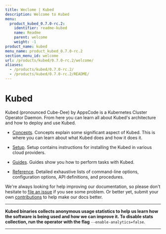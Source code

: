 ```yaml
---
title: Weclome | Kubed
description: Welcome to Kubed
menu:
  product_kubed_0.7.0-rc.2:
    identifier: readme-kubed
    name: Readme
    parent: welcome
    weight: -1
product_name: kubed
menu_name: product_kubed_0.7.0-rc.2
section_menu_id: welcome
url: /products/kubed/0.7.0-rc.2/welcome/
aliases:
  - /products/kubed/0.7.0-rc.2/
  - /products/kubed/0.7.0-rc.2/README/
---
```


# Kubed
Kubed (pronounced Cube-Dee) by AppsCode is a Kubernetes Cluster Operator Daemon. From here you can learn all about Kubed's architecture and how to deploy and use Kubed.

- [Concepts](/products/kubed/0.7.0-rc.2/concepts/). Concepts explain some significant aspect of Kubed. This is where you can learn about what Kubed does and how it does it.

- [Setup](/products/kubed/0.7.0-rc.2/setup/). Setup contains instructions for installing
  the Kubed in various cloud providers.

- [Guides](/products/kubed/0.7.0-rc.2/guides/). Guides show you how to perform tasks with Kubed.

- [Reference](/products/kubed/0.7.0-rc.2/reference/). Detailed exhaustive lists of
command-line options, configuration options, API definitions, and procedures.

We're always looking for help improving our documentation, so please don't hesitate to [file an issue](https://github.com/appscode/kubed/issues/new) if you see some problem. Or better yet, submit your own [contributions](/products/kubed/0.7.0-rc.2/CONTRIBUTING) to help
make our docs better.

---

**Kubed binaries collects anonymous usage statistics to help us learn how the software is being used and how we can improve it. To disable stats collection, run the operator with the flag** `--enable-analytics=false`.

---

